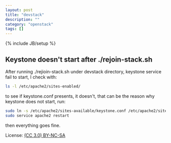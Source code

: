```yaml
---
layout: post
title: "devstack"
description: ""
category: "openstack"
tags: []
---
```

{% include JB/setup %}

## Keystone doesn't start after ./rejoin-stack.sh

After running ./rejioin-stack.sh under devstack directory, keystone service fail to start, I check with:

~~~bash
ls -l /etc/apache2/sites-enabled/
~~~

to see if keystone.conf presents, it doesn't, that can be the reason why keystone does not start, run:

~~~bash
sudo ln -s /etc/apache2/sites-available/keystone.conf /etc/apache2/sites-enabled/keystone.conf
sudo service apache2 restart
~~~

then everything goes fine.

License: [(CC 3.0) BY-NC-SA](http://creativecommons.org/licenses/by-nc-sa/3.0/)
